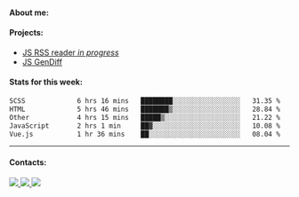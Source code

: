 #### About me:

#### Projects:
- [JS RSS reader *in progress*](https://github.com/GKoil/frontend-project-lvl3)
- [JS GenDiff](https://github.com/GKoil/GenDiff)

#### Stats for this week:
<!--START_SECTION:waka-->

```txt
SCSS             6 hrs 16 mins   ████████░░░░░░░░░░░░░░░░░   31.35 %
HTML             5 hrs 46 mins   ███████▒░░░░░░░░░░░░░░░░░   28.84 %
Other            4 hrs 15 mins   █████▒░░░░░░░░░░░░░░░░░░░   21.22 %
JavaScript       2 hrs 1 min     ██▓░░░░░░░░░░░░░░░░░░░░░░   10.08 %
Vue.js           1 hr 36 mins    ██░░░░░░░░░░░░░░░░░░░░░░░   08.04 %
```

<!--END_SECTION:waka-->
---
#### Contacts:

<a target='_blank' title='LinkedIn' href="https://www.linkedin.com/in/gkoil/">
  <img src="https://img.shields.io/badge/LinkedIn-0077B5?style=for-the-badge&logo=linkedin&logoColor=white" />
</a>
<a target='_blank' title='Telegram' href="https://t.me/gkoil">
  <img src="https://img.shields.io/badge/Telegram-2CA5E0?style=for-the-badge&logo=telegram&logoColor=white" />
</a>
<a target='_blank' title='Gmail' href="mailto: gk.grigorev@gmail.com">
  <img src="https://img.shields.io/badge/Gmail-D14836?style=for-the-badge&logo=gmail&logoColor=white" />
</a>

